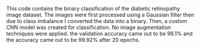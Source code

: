 This code contains the binary classification of the diabetic retinopathy image dataset. The images were first processed using a Gaussian filter then due to class imbalance I converted the data into a binary. Then, a custom CNN model was created for classification.
No image augmentation techniques were applied. the validation accuracy came out to be 96.1% and the accuracy came out to be 99.92% after 20 epochs.
